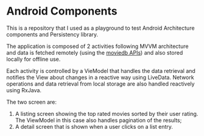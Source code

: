 # Android Components
This is a repository that I used as a playground to test Android Architecture components and Persistency library.

The application is composed of 2 activities following MVVM architecture and data is fetched remotely (using the [moviedb APIs](https://www.themoviedb.org/)) and also stored locally for offline use.

Each activity is controlled by a VieModel that handles the data retrieval and notifies the View about changes in a reactive way using LiveData. Network operations and data retrieval from local storage are also handled reactively using RxJava.

The two screen are:
1. A listing screen showing the top rated movies sorted by their user rating. The ViewModel in this case also handles pagination of the results;
2. A detail screen that is shown when a user clicks on a list entry.